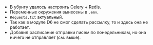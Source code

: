 - В убунту удалось настроить Celery + Redis.
- Переменные окружения вынесены в `.env`.
- `Requests.txt` актуальный.
- Так как в модуле D6 не смог сделать рассылку, то и здесь она не работает.
- Добавил расписание отправки писем по понедельникам, но она ничего не отправляет (см. выше).
